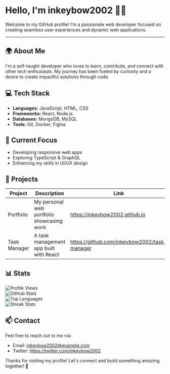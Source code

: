 # Hello, I'm inkeybow2002 👩‍💻

Welcome to my GitHub profile! I’m a passionate web developer focused on creating seamless user experiences and dynamic web applications.

---

## 🌍 About Me  
I'm a self-taught developer who loves to learn, contribute, and connect with other tech enthusiasts. My journey has been fueled by curiosity and a desire to create impactful solutions through code.

## 💻 Tech Stack  
- **Languages:** JavaScript, HTML, CSS  
- **Frameworks:** React, Node.js  
- **Databases:** MongoDB, MySQL  
- **Tools:** Git, Docker, Figma  

## 🚀 Current Focus  
- Developing responsive web apps  
- Exploring TypeScript & GraphQL  
- Enhancing my skills in UI/UX design  

## 📂 Projects  
| Project        | Description                             | Link                            |
|----------------|-----------------------------------------|---------------------------------|
| Portfolio      | My personal web portfolio showcasing work | https://inkeybow2002.github.io  |
| Task Manager   | A task management app built with React  | https://github.com/inkeybow2002/task-manager  |

## 📊 Stats  
![Profile Views](https://komarev.com/ghpvc/?username=inkeybow2002&label=Profile%20Views&color=blue&style=flat)  
![GitHub Stats](https://github-readme-stats.vercel.app/api?username=inkeybow2002&show_icons=true&theme=radical)  
![Top Languages](https://github-readme-stats.vercel.app/api/top-langs/?username=inkeybow2002&layout=compact&theme=radical)  
![Streak Stats](https://streak-stats.demolab.com/?user=inkeybow2002&theme=radical)  

## 📫 Contact  
Feel free to reach out to me via:  
- Email: inkeybow2002@example.com  
- Twitter: https://twitter.com/inkeybow2002  

Thanks for visiting my profile! Let's connect and build something amazing together! 🎉